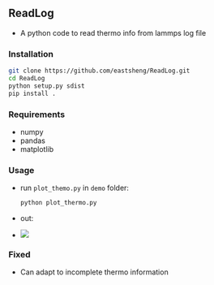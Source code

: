 ## ReadLog

- A python code to read thermo info from lammps log file 

### Installation 

```bash
git clone https://github.com/eastsheng/ReadLog.git
cd ReadLog
python setup.py sdist
pip install .
```

### Requirements

- numpy
- pandas
- matplotlib

### Usage 

- run `plot_themo.py` in `demo` folder:

  ```bash
  python plot_thermo.py
  ```

- out:
- ![](README/_img/PotEng.png)



### Fixed

- Can adapt to incomplete thermo information

